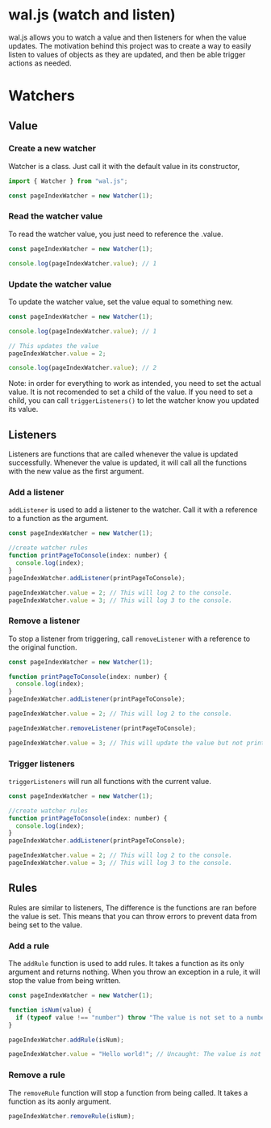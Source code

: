 # wal.js (watch and listen)

wal.js allows you to watch a value and then listeners for when the value updates. The motivation behind this project was to create a way to easily listen to values of objects as they are updated, and then be able trigger actions as needed.

# Watchers

## Value

### Create a new watcher

Watcher is a class. Just call it with the default value in its constructor,

```javascript
import { Watcher } from "wal.js";

const pageIndexWatcher = new Watcher(1);
```

### Read the watcher value

To read the watcher value, you just need to reference the .value.

```javascript
const pageIndexWatcher = new Watcher(1);

console.log(pageIndexWatcher.value); // 1
```

### Update the watcher value

To update the watcher value, set the value equal to something new.

```javascript
const pageIndexWatcher = new Watcher(1);

console.log(pageIndexWatcher.value); // 1

// This updates the value
pageIndexWatcher.value = 2;

console.log(pageIndexWatcher.value); // 2
```

Note: in order for everything to work as intended, you need to set the actual value. It is not recomended to set a child of the value. If you need to set a child, you can call `triggerListeners()` to let the watcher know you updated its value.

## Listeners

Listeners are functions that are called whenever the value is updated successfully. Whenever the value is updated, it will call all the functions with the new value as the first argument.

### Add a listener

`addListener` is used to add a listener to the watcher. Call it with a reference to a function as the argument.

```javascript
const pageIndexWatcher = new Watcher(1);

//create watcher rules
function printPageToConsole(index: number) {
  console.log(index);
}
pageIndexWatcher.addListener(printPageToConsole);

pageIndexWatcher.value = 2; // This will log 2 to the console.
pageIndexWatcher.value = 3; // This will log 3 to the console.
```

### Remove a listener

To stop a listener from triggering, call `removeListener` with a reference to the original function.

```javascript
const pageIndexWatcher = new Watcher(1);

function printPageToConsole(index: number) {
  console.log(index);
}
pageIndexWatcher.addListener(printPageToConsole);

pageIndexWatcher.value = 2; // This will log 2 to the console.

pageIndexWatcher.removeListener(printPageToConsole);

pageIndexWatcher.value = 3; // This will update the value but not print to console
```

### Trigger listeners

`triggerListeners` will run all functions with the current value.

```javascript
const pageIndexWatcher = new Watcher(1);

//create watcher rules
function printPageToConsole(index: number) {
  console.log(index);
}
pageIndexWatcher.addListener(printPageToConsole);

pageIndexWatcher.value = 2; // This will log 2 to the console.
pageIndexWatcher.value = 3; // This will log 3 to the console.
```

## Rules

Rules are similar to listeners, The difference is the functions are ran before the value is set. This means that you can throw errors to prevent data from being set to the value.

### Add a rule

The `addRule` function is used to add rules. It takes a function as its only argument and returns nothing. When you throw an exception in a rule, it will stop the value from being written.

```javascript
const pageIndexWatcher = new Watcher(1);

function isNum(value) {
  if (typeof value !== "number") throw "The value is not set to a number";
}

pageIndexWatcher.addRule(isNum);

pageIndexWatcher.value = "Hello world!"; // Uncaught: The value is not set to a number
```

### Remove a rule

The `removeRule` function will stop a function from being called. It takes a function as its aonly argument.

```javascript
pageIndexWatcher.removeRule(isNum);
```

